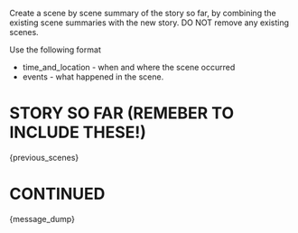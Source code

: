 Create a scene by scene summary of the story so far, by combining the existing scene summaries with the new story. DO NOT remove any existing scenes. 

Use the following format

- time_and_location - when and where the scene occurred
- events - what happened in the scene.

# STORY SO FAR (REMEBER TO INCLUDE THESE!)

{previous_scenes}

# CONTINUED

{message_dump}
